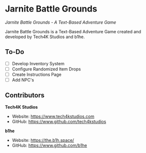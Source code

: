 # Jarnite Battle Grounds
*Jarnite Battle Grounds - A Text-Based Adventure Game*

Jarnite Battle Grounds is a Text-Based Adventure Game created and developed by Tech4K Studios and b1he.

## To-Do

- [ ] Develop Inventory System
- [ ] Configure Randomized Item Drops
- [ ] Create Instructions Page
- [ ] Add NPC's

## Contributors

**Tech4K Studios**
- Website: https://www.tech4kstudios.com
- GitHub: https://www.github.com/tech4kstudios

**b1he**
- Website: https://the.b1h.space/
- GitHub: https://www.github.com/b1he
